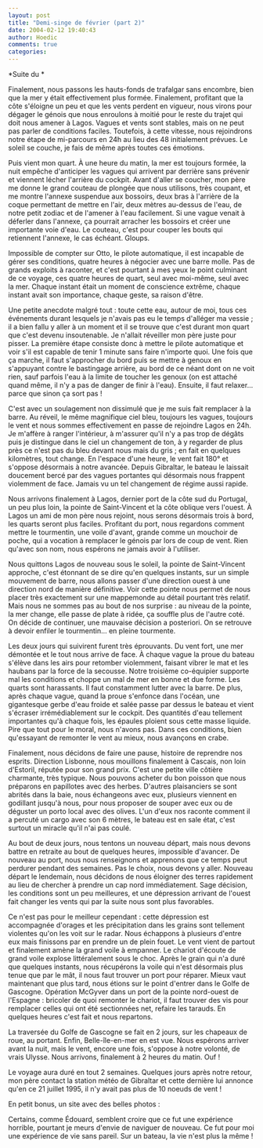 ```yaml
---
layout: post
title: "Demi-singe de février (part 2)"
date: 2004-02-12 19:40:43
author: Hoedic
comments: true
categories: 
---
```



*Suite du *

Finalement, nous passons les hauts-fonds de trafalgar sans encombre, bien que la mer y était effectivement plus formée. Finalement, profitant que la côte s'éloigne un peu et que les vents perdent en vigueur, nous virons pour dégager le génois que nous enroulons à moitié pour le reste du trajet qui doit nous amener à Lagos. Vagues et vents sont stables, mais on ne peut pas parler de conditions faciles. Toutefois, à cette vitesse, nous rejoindrons notre étape de mi-parcours en 24h au lieu des 48 initialement prévues. Le soleil se couche, je fais de même après toutes ces émotions.

Puis vient mon quart. À une heure du matin, la mer est toujours formée, la nuit empêche d'anticiper les vagues qui arrivent par derrière sans prévenir et viennent lécher l'arrière du cockpit. Avant d'aller se coucher, mon père me donne le grand couteau de plongée que nous utilisons, très coupant, et me montre l'annexe suspendue aux bossoirs, deux bras à l'arrière de la coque permettant de mettre en l'air, deux mètres au-dessus de l'eau, de notre petit zodiac et de l'amener à l'eau facilement. Si une vague venait à déferler dans l'annexe, ça pourrait arracher les bossoirs et créer une importante voie d'eau. Le couteau, c'est pour couper les bouts qui retiennent l'annexe, le cas échéant. Gloups.

Impossible de compter sur Otto, le pilote automatique, il est incapable de gérer ses conditions, quatre heures à négocier avec une barre molle. Pas de grands exploits à raconter, et c'est pourtant à mes yeux le point culminant de ce voyage, ces quatre heures de quart, seul avec moi-même, seul avec la mer. Chaque instant était un moment de conscience extrême, chaque instant avait son importance, chaque geste, sa raison d'être.

Une petite anecdote malgré tout : toute cette eau, autour de moi, tous ces événements durant lesquels je n'avais pas eu le temps d'alléger ma vessie ; il a bien fallu y aller à un moment et il se trouve que c'est durant mon quart que c'est devenu insoutenable. Je n'allait réveiller mon père juste pour pisser. La première étape consiste donc à mettre le pilote automatique et voir s'il est capable de tenir 1 minute sans faire n'importe quoi. Une fois que ça marche, il faut s'approcher du bord puis se mettre à genoux en s'appuyant contre le bastingage arrière, au bord de ce néant dont on ne voit rien, sauf parfois l'eau à la limite de toucher les genoux (on est attaché quand même, il n'y a pas de danger de finir à l'eau). Ensuite, il faut relaxer... parce que sinon ça sort pas !

C'est avec un soulagement non dissimulé que je me suis fait remplacer à la barre. Au réveil, le même magnifique ciel bleu, toujours les vagues, toujours le vent et nous sommes effectivement en passe de rejoindre Lagos en 24h. Je m'affère à ranger l'intérieur, à m'assurer qu'il n'y a pas trop de dégâts puis je distingue dans le ciel un changement de ton, à y regarder de plus près ce n'est pas du bleu devant nous mais du gris ; en fait en quelques kilomètres, tout change. En l'espace d'une heure, le vent fait 180° et s'oppose désormais à notre avancée. Depuis Gibraltar, le bateau le laissait doucement bercé par des vagues portantes qui désormais nous frappent violemment de face. Jamais vu un tel changement de régime aussi rapide.

Nous arrivons finalement à Lagos, dernier port de la côte sud du Portugal, un peu plus loin, la pointe de Saint-Vincent et la côte oblique vers l'ouest. À Lagos un ami de mon père nous rejoint, nous serons désormais trois à bord, les quarts seront plus faciles. Profitant du port, nous regardons comment mettre le tourmentin, une voile d'avant, grande comme un mouchoir de poche, qui a vocation à remplacer le génois par lors de coup de vent. Rien qu'avec son nom, nous espérons ne jamais avoir à l'utiliser.

Nous quittons Lagos de nouveau sous le soleil, la pointe de Saint-Vincent approche, c'est étonnant de se dire qu'en quelques instants, sur un simple mouvement de barre, nous allons passer d'une direction ouest à une direction nord de manière définitive. Voir cette pointe nous permet de nous placer très exactement sur une mappemonde au détail pourtant très relatif. Mais nous ne sommes pas au bout de nos surprise : au niveau de la pointe, la mer change, elle passe de plate à ridée, ça souffle plus de l'autre coté. On décide de continuer, une mauvaise décision a posteriori. On se retrouve à devoir enfiler le tourmentin... en pleine tourmente.

Les deux jours qui suivirent furent très éprouvants. Du vent fort, une mer démontée et le tout nous arrive de face. À chaque vague la proue du bateau s'élève dans les airs pour retomber violemment, faisant vibrer le mat et les haubans par la force de la secousse. Notre troisième co-équipier supporte mal les conditions et choppe un mal de mer en bonne et due forme. Les quarts sont harassants. Il faut constamment lutter avec la barre. De plus, après chaque vague, quand la proue s'enfonce dans l'océan, une gigantesque gerbe d'eau froide et salée passe par dessus le bateau et vient s'écraser irrémédiablement sur le cockpit. Des quantités d'eau tellement importantes qu'à chaque fois, les épaules ploient sous cette masse liquide. Pire que tout pour le moral, nous n'avons pas. Dans ces conditions, bien qu'essayant de remonter le vent au mieux, nous avançons en crabe.

Finalement, nous décidons de faire une pause, histoire de reprendre nos esprits. Direction Lisbonne, nous mouillons finalement à Cascais, non loin d'Estoril, réputée pour son grand prix. C'est une petite ville côtière charmante, très typique. Nous pouvons acheter du bon poisson que nous préparons en papillotes avec des herbes. D'autres plaisanciers se sont abrités dans la baie, nous échangeons avec eux, plusieurs viennent en godillant jusqu'à nous, pour nous proposer de souper avec eux ou de déguster un porto local avec des olives. L'un d'eux nos raconte comment il a percuté un cargo avec son 6 mètres, le bateau est en sale état, c'est surtout un miracle qu'il n'ai pas coulé.

Au bout de deux jours, nous tentons un nouveau départ, mais nous devons battre en retraite au bout de quelques heures, impossible d'avancer. De nouveau au port, nous nous renseignons et apprenons que ce temps peut perdurer pendant des semaines. Pas le choix, nous devons y aller. Nouveau départ le lendemain, nous décidons de nous éloigner des terres rapidement au lieu de chercher à prendre un cap nord immédiatement. Sage décision, les conditions sont un peu meilleures, et une dépression arrivant de l'ouest fait changer les vents qui par la suite nous sont plus favorables.

Ce n'est pas pour le meilleur cependant : cette dépression est accompagnée d'orages et les précipitation dans les grains sont tellement violentes qu'on les voit sur le radar. Nous échappons à plusieurs d'entre eux mais finissons par en prendre un de plein fouet. Le vent vient de partout et finalement amène la grand voile à empanner. Le chariot d'écoute de grand voile explose littéralement sous le choc. Après le grain qui n'a duré que quelques instants, nous récupérons la voile qui n'est désormais plus tenue que par le mât, il nous faut trouver un port pour réparer. Mieux vaut maintenant que plus tard, nous étions sur le point d'entrer dans le Golfe de Gascogne. Opération McGyver dans un port de la pointe nord-ouest de l'Espagne : bricoler de quoi remonter le chariot, il faut trouver des vis pour remplacer celles qui ont été sectionnées net, refaire les tarauds. En quelques heures c'est fait et nous repartons.

La traversée du Golfe de Gascogne se fait en 2 jours, sur les chapeaux de roue, au portant. Enfin, Belle-île-en-mer en est vue. Nous espérons arriver avant la nuit, mais le vent, encore une fois, s'oppose à notre volonté, de vrais Ulysse. Nous arrivons, finalement à 2 heures du matin. Ouf !

Le voyage aura duré en tout 2 semaines. Quelques jours après notre retour, mon père contact la station météo de Gibraltar et cette dernière lui annonce qu'en ce 21 juillet 1995, il n'y avait pas plus de 10 noeuds de vent !

En petit bonus, un site avec des belles photos : 

Certains, comme Édouard, semblent croire que ce fut une expérience horrible, pourtant je meurs d'envie de naviguer de nouveau. Ce fut pour moi une expérience de vie sans pareil. Sur un bateau, la vie n'est plus la même !